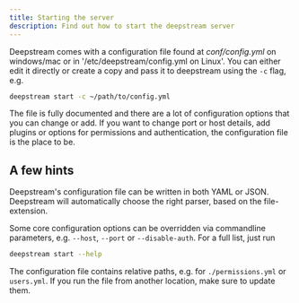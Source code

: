 ```yaml
---
title: Starting the server
description: Find out how to start the deepstream server
---
```


Deepstream comes with a configuration file found at _conf/config.yml_ on windows/mac or in '/etc/deepstream/config.yml on Linux'. You can either edit it directly or create a copy and pass it to deepstream using the `-c` flag, e.g.

```bash
deepstream start -c ~/path/to/config.yml
```

The file is fully documented and there are a lot of configuration options that you can change or add. If you want to change port or host details, add plugins or options for permissions and authentication, the configuration file is the place to be.

## A few hints
Deepstream's configuration file can be written in both YAML or JSON. Deepstream will automatically choose the right parser, based on the file-extension.

Some core configuration options can be overridden via commandline parameters, e.g. `--host`, `--port` or `--disable-auth`. For a full list, just run

```bash
deepstream start --help
```

The configuration file contains relative paths, e.g. for `./permissions.yml` or `users.yml`. If you run the file from another location, make sure to update them.
